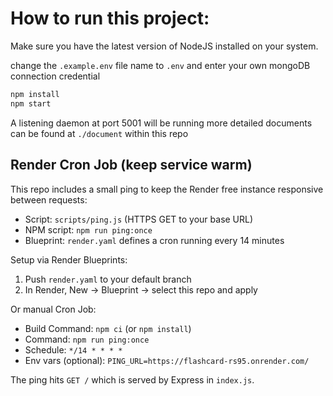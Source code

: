 # How to run this project:

Make sure you have the latest version of NodeJS installed on your system.

change the `.example.env` file name to `.env` and enter your own mongoDB connection credential  

```bash
npm install
npm start
```
A listening daemon at port 5001 will be running 
more detailed documents can be found at `./document` within this repo

## Render Cron Job (keep service warm)

This repo includes a small ping to keep the Render free instance responsive between requests:

- Script: `scripts/ping.js` (HTTPS GET to your base URL)
- NPM script: `npm run ping:once`
- Blueprint: `render.yaml` defines a cron running every 14 minutes

Setup via Render Blueprints:

1) Push `render.yaml` to your default branch
2) In Render, New → Blueprint → select this repo and apply

Or manual Cron Job:

- Build Command: `npm ci` (or `npm install`)
- Command: `npm run ping:once`
- Schedule: `*/14 * * * *`
- Env vars (optional): `PING_URL=https://flashcard-rs95.onrender.com/`

The ping hits `GET /` which is served by Express in `index.js`.
